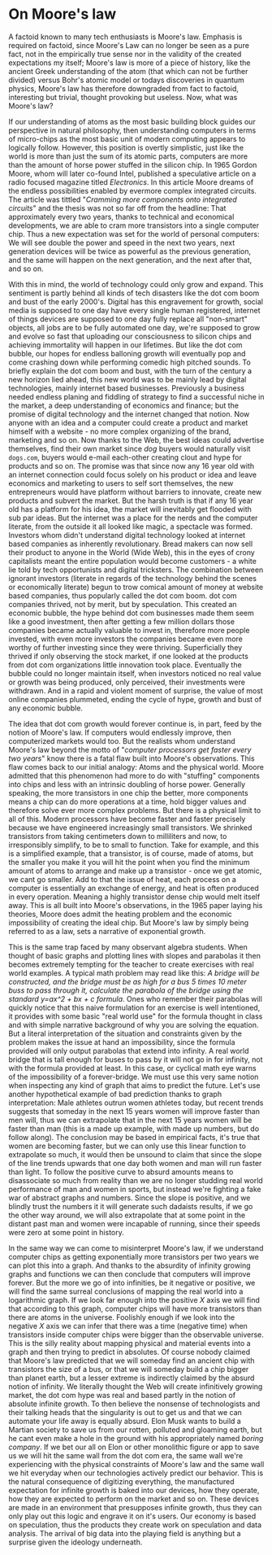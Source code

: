# On Moore's law

A factoid known to many tech enthusiasts is Moore's law. Emphasis is required on factoid, since Moore's Law can no longer be seen as a pure fact, not in the empirically true sense nor in the validity of the created expectations my itself; Moore's law is more of a piece of history, like the ancient Greek understanding of the atom (that which can not be further divided) versus Bohr's atomic model or todays discoveries in quantum physics, Moore's law has therefore downgraded from fact to factoid, interesting but trivial, thought provoking but useless. Now, what was Moore's law?

If our understanding of atoms as the most basic building block guides our perspective in natural philosophy, then understanding computers in terms of micro-chips as the most basic unit of modern computing appears to logically follow. However, this position is overtly simplistic, just like the world is more than just the sum of its atomic parts, computers are more than the amount of horse power stuffed in the silicon chip. In 1965 Gordon Moore, whom will later co-found Intel, published a speculative article on a radio focused magazine titled *Electronics*. In this article Moore dreams of the endless possibilities enabled by evermore complex integrated circuits. The article was tittled "*Cramming more components onto integrated circuits*" and the thesis was not so far off from the headline: That approximately every two years, thanks to technical and economical developments, we are able to cram more transistors into a single computer chip. Thus a new expectation was set for the world of personal computers: We will see double the power and speed in the next two years, next generation devices will be twice as powerful as the previous generation, and the same will happen on the next generation, and the next after that, and so on.

With this in mind, the world of technology could only grow and expand. This sentiment is partly behind all kinds of tech disasters like the dot com boom and bust of the early 2000's. Digital has this engravement for growth, social media is supposed to one day have every single human registered, internet of things devices are supposed to one day fully replace all "non-smart" objects, all jobs are to be fully automated one day, we're supposed to grow and evolve so fast that uploading our consciousness to silicon chips and achieving immortality will happen in our lifetimes. But like the dot com bubble, our hopes for endless balloning growth will eventually pop and come crashing down while performing comedic high pitched sounds. To briefly explain the dot com boom and bust, with the turn of the century a new horizon lied ahead, this new world was to be mainly lead by digital technologies, mainly internet based businesses. Previously a business needed endless planing and fiddling of strategy to find a successful niche in the market, a deep understanding of economics and finance; but the promise of digital technology and the internet changed that notion. Now anyone with an idea and a computer could create a product and market himself with a website - no more complex organizing of the brand, marketing and so on. Now thanks to the Web, the best ideas could advertise themselves, find their own market since *dog* buyers would naturally visit `dogs.com`, buyers would e-mail each-other creating clout and hype for products and so on. The promise was that since now any 16 year old with an internet connection could focus solely on his product or idea and leave economics and marketing to users to self sort themselves, the new entrepreneurs would have platform without barriers to innovate, create new products and subvert the market. But the harsh truth is that if any 16 year old has a platform for his idea, the market will inevitably get flooded with sub par ideas. But the internet was a place for the nerds and the computer literate, from the outside it all looked like magic, a spectacle was formed. Investors whom didn't understand digital technology looked at internet based companies as inherently revolutionary. Bread makers can now sell their product to anyone in the World (Wide Web), this in the eyes of crony capitalists meant the entire population would become customers - a white lie told by tech opportunists and digital tricksters. The combination between ignorant investors (literate in regards of the technology behind the scenes or economically literate) begun to trow comical amount of money at website based companies, thus popularly called the dot com boom. dot com companies thrived, not by merit, but by speculation. This created an economic bubble, the hype behind dot com businesses made them seem like a good investment, then after getting a few million dollars those companies became actually valuable to invest in, therefore more people invested, with even more investors the companies became even more worthy of further investing since they were thriving. Superficially they thrived if only observing the stock market, if one looked at the products from dot com organizations little innovation took place. Eventually the bubble could no longer maintain itself, when investors noticed no real value or growth was being produced, only perceived, their investments were withdrawn. And in a rapid and violent moment of surprise, the value of most online companies plummeted, ending the cycle of hype, growth and bust of any economic bubble.

The idea that dot com growth would forever continue is, in part, feed by the notion of Moore's law. If computers would endlessly improve, then computerized markets would too. But the realists whom understand Moore's law beyond the motto of "*computer processors get faster every two years*" know there is a fatal flaw built into Moore's observations. This flaw comes back to our initial analogy: Atoms and the physical world. Moore admitted that this phenomenon had more to do with "stuffing" components into chips and less with an intrinsic doubling of horse power. Generally speaking, the more transistors in one chip the better, more components means a chip can do more operations at a time, hold bigger values and therefore solve ever more complex problems. But there is a physical limit to all of this. Modern processors have become faster and faster precisely because we have engineered increasingly small transistors. We shrinked transistors from taking centimeters down to milliliters and now, to irresponsibly simplify, to be to small to function. Take for example, and this is a simplified example, that a transistor, is of course, made of atoms, but the smaller you make it you will hit the point when you find the minimum amount of atoms to arrange and make up a transistor - once we get atomic, we cant go smaller. Add to that the issue of heat, each process on a computer is essentially an exchange of energy, and heat is often produced in every operation. Meaning a highly transistor dense chip would melt itself away. This is all built into Moore's observations, in the 1965 paper laying his theories, Moore does admit the heating problem and the economic impossibility of creating the ideal chip. But Moore's law by simply being referred to as a law, sets a narrative of exponential growth.

This is the same trap faced by many observant algebra students. When thought of basic graphs and plotting lines with slopes and parabolas it then becomes extremely tempting for the teacher to create exercises with real world examples. A typical math problem may read like this: *A bridge will be constructed, and the bridge must be as high for a bus 5 times 10 meter buss to pass through it, calculate the parabola of the bridge using the standard y=ax^2 + bx + c formula*. Ones who remember their parabolas will quickly notice that this naive formulation for an exercise is well intentioned, it provides with some basic "real world use" for the formula thought in class and with simple narrative background of why you are solving the equation. But a literal interpretation of the situation and constraints given by the problem makes the issue at hand an impossibility, since the formula provided will only output parabolas that extend into infinity. A real world bridge that is tall enough for buses to pass by it will not go in for infinity, not with the formula provided at least. In this case, or cyclical math eye warns of the impossibility of a forever-bridge. We must use this very same notion when inspecting any kind of graph that aims to predict the future. Let's use another hypothetical example of bad prediction thanks to graph interpretation: Male athletes outrun women athletes today, but recent trends suggests that someday in the next 15 years women will improve faster than men will, thus we can extrapolate that in the next 15 years women will be faster than man (this is a made up example, with made up numbers, but do follow along). The conclusion may be based in empirical facts, it's true that women are becoming faster, but we can only use this linear function to extrapolate so much, it would then be unsound to claim that since the slope of the line trends upwards that one day both women and man will run faster than light. To follow the positive curve to absurd amounts means to disassociate so much from reality than we are no longer studding real world performance of man and women in sports, but instead we're fighting a fake war of abstract graphs and numbers. Since the slope is positive, and we blindly trust the numbers it it will generate such dadaists results, if we go the other way around, we will also extrapolate that at some point in the distant past man and women were incapable of running, since their speeds were zero at some point in history.

In the same way we can come to misinterpret Moore's law, if we understand computer chips as getting exponentially more transistors per two years we can plot this into a graph. And thanks to the absurdity of infinity growing graphs and functions we can then conclude that computers will improve forever. But the more we go of into infinities, be it negative or positive, we will find the same surreal conclusions of mapping the real world into a logarithmic graph. If we look far enough into the positive *X* axis we will find that according to this graph, computer chips will have more transistors than there are atoms in the universe. Foolishly enough if we look into the negative *X* axis we can infer that there was a time (negative time) when transistors inside computer chips were bigger than the observable universe. This is the silly reality about mapping physical and material events into a graph and then trying to predict in absolutes. Of course nobody claimed that Moore's law predicted that we will someday find an ancient chip with transistors the size of a bus, or that we will someday build a chip bigger than planet earth, but a lesser extreme is indirectly claimed by the absurd notion of infinity. We literally thought the Web will create infinitively growing market, the dot com hype was real and based partly in the notion of absolute infinite growth. To then believe the nonsense of technologists and their talking heads that the singularity is out to get us and that we can automate your life away is equally absurd. Elon Musk wants to build a Martian society to save us from our rotten, polluted and gloaming earth, but he cant even make a hole in the ground with his appropriately named *boring company*. If we bet our all on Elon or other monolithic figure or app to save us we will hit the same wall from the dot com era, the same wall we're experiencing with the physical constraints of Moore's law and the same wall we hit everyday when our technologies actively predict our behavior. This is the natural consequence of digitizing everything, the manufactured expectation for infinite growth is baked into our devices, how they operate, how they are expected to perform on the market and so on. These devices are made in an environment that presupposes infinite growth, thus they can only play out this logic and engrave it on it's users. Our economy is based on speculation, thus the products they create work on speculation and data analysis. The arrival of big data into the playing field is anything but a surprise given the ideology underneath.